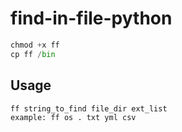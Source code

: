 # find-in-file-python

```python
chmod +x ff
cp ff /bin
```

## Usage

```
ff string_to_find file_dir ext_list
example: ff os . txt yml csv
```
